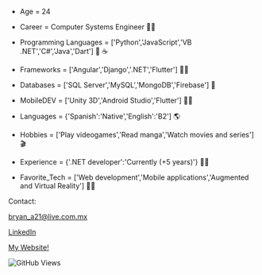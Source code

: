 
- Age = 24

- Career = Computer Systems Engineer 👨‍💻

- Programming Languages = ['Python','JavaScript','VB .NET','C#','Java','Dart'] 🐍 ☕

- Frameworks = ['Angular','Django','.NET','Flutter'] 👨‍💻

- Databases = ['SQL Server','MySQL','MongoDB','Firebase'] 🐬

- MobileDEV = ['Unity 3D','Android Studio','Flutter'] 👨‍💻

- Languages = {'Spanish':'Native','English':'B2'] 🌎

- Hobbies = ['Play videogames','Read manga','Watch movies and series'] 🎬

- Experience = {'.NET developer':'Currently (+5 years)'} 👨‍💻

- Favorite_Tech = ['Web development','Mobile applications','Augmented and Virtual Reality'] 👨‍💻

Contact:

bryan_a21@live.com.mx

[LinkedIn](https://www.linkedin.com/in/bryan-balderas-07196a172/)

[My Website!](https://www.bryanbalderas.com/)

![GitHub Views](https://komarev.com/ghpvc/?username=bryanbalderas)


